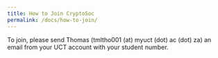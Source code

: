 ```yaml
---
title: How to Join CryptoSoc
permalink: /docs/how-to-join/
---
```


To join, please send Thomas (tmltho001 (at) myuct (dot) ac (dot) za) an email from your UCT account with your student number.
